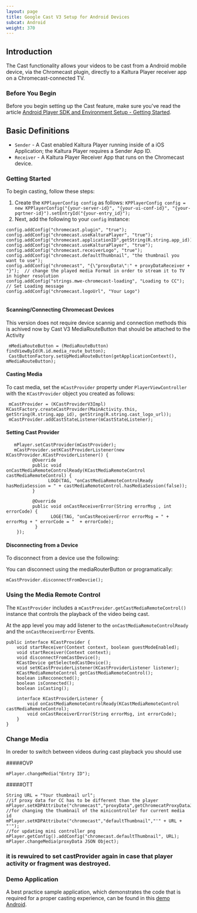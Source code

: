 ```yaml
---
layout: page
title: Google Cast V3 Setup for Android Devices
subcat: Android
weight: 370
---
```


## Introduction

The Cast functionality allows your videos to be cast from a Android mobile device, via the Chromecast plugin, directly to a Kaltura Player receiver app on a Chromecast-connected TV.

### Before You Begin  

Before you begin setting up the Cast feature, make sure you've read the article [Android Player SDK and Environment Setup - Getting Started](https://vpaas.kaltura.com/documentation/Mobile-Video-Player-SDKs/Android-Getting-Started.html).

## Basic Definitions

* `Sender` - A Cast enabled Kaltura Player running inside of a iOS Application; the Kaltura Player requires a Sender App ID.
* `Receiver` - A Kaltura Player Receiver App that runs on the Chromecast device.


### Getting Started  

To begin casting, follow these steps:

1. Create the `KPPlayerConfig config` as follows:
        ```
        KPPlayerConfig config = new KPPlayerConfig("{your-server-id}", "{your-ui-conf-id}", "{your-pqrtner-id}").setEntryId("{your-entry_id}");
        ```
2. Next, add the following to your `config` instance:

```
config.addConfig("chromecast.plugin", "true");
config.addConfig("chromecast.useKalturaPlayer", "true"); 
config.addConfig("chromecast.applicationID",getString(R.string.app_id));
config.addConfig("chromecast.useKalturaPlayer", "true");
config.addConfig("chromecast.receiverLogo", "true");
config.addConfig("chromecast.defaultThumbnail", "the thumbnail you want to use");
config.addConfig("chromecast", "{\"proxyData\":" + proxyDataReceiver + "}");  // change the played media Format in order to stream it to TV in higher resolution
config.addConfig("strings.mwe-chromecast-loading", "Loading to CC");  // Set Loading message
config.addConfig("chromecast.logoUrl", "Your Logo")
            
```

#### Scanning/Connecting Chromecast Devices  

This version does not require device scannig and connection methods this is achived now by Cast V3 MediaRouteButton that should be attached to the Activity

```
 mMediaRouteButton = (MediaRouteButton) findViewById(R.id.media_route_button);
 CastButtonFactory.setUpMediaRouteButton(getApplicationContext(), mMediaRouteButton);
```
    


#### Casting Media

To cast media, set the `mCastProvider` property under `PlayerViewController` with the `KCastProvider` object you created as follows:

```
 mCastProvider = (KCastProviderV3Impl) KCastFactory.createCastProvider(MainActivity.this, getString(R.string.app_id), getString(R.string.cast_logo_url));
 mCastProvider.addCastStateListener(mCastStateListener);

```

#### Setting Cast Provider

```
   mPlayer.setCastProvider(mCastProvider);
   mCastProvider.setKCastProviderListener(new KCastProvider.KCastProviderListener() {
          @Override
          public void onCastMediaRemoteControlReady(KCastMediaRemoteControl castMediaRemoteControl) {
                LOGD(TAG, "onCastMediaRemoteControlReady hasMediaSession = " + castMediaRemoteControl.hasMediaSession(false));
          }

          @Override
          public void onCastReceiverError(String errorMsg , int errorCode) {
                 LOGE(TAG, "onCastReceiverError errorMsg = " + errorMsg + " errorCode = "  + errorCode);
           }
    });
```

#### Disconnecting from a Device

To disconnect from a device use the following:

You can disconnect using the mediaRouterButton or programatically:

```
mCastProvider.disconnectFromDevcie();
```

### Using the Media Remote Control  

The `KCastProvider` includes a `mCastProvider.getCastMediaRemoteControl()` instance that controls the playback of the video being cast.

At the app level you may add listener to the 
`onCastMediaRemoteControlReady`
and the `onCastReceiverError` Events.

```
public interface KCastProvider {
    void startReceiver(Context context, boolean guestModeEnabled);
    void startReceiver(Context context);
    void disconnectFromCastDevice();
    KCastDevice getSelectedCastDevice();
    void setKCastProviderListener(KCastProviderListener listener);
    KCastMediaRemoteControl getCastMediaRemoteControl();
    boolean isRecconected();
    boolean isConnected();
    boolean isCasting();

    interface KCastProviderListener {
        void onCastMediaRemoteControlReady(KCastMediaRemoteControl castMediaRemoteControl);
        void onCastReceiverError(String errorMsg, int errorCode);
    }
}

```

### Change Media

In oreder to switch between videos during cast playback you should use 

#####OVP
```
mPlayer.changeMedia("Entry ID");
```

#####OTT

```
String URL = "Your thumbnail url";
//if proxy data for CC has to be different than the player
mPlayer.setKDPAttribute("chromecast","proxyData",getChromecatProxyDataJson(entryID));
//for changing the thumbnail of the minicontroller for current media id 
mPlayer.setKDPAttribute("chromecast","defaultThumbnail","'" + URL + "'");  
//for updating mini controller png
mPlayer.getConfig().addConfig("chromecast.defaultThumbnail", URL);
mPlayer.changeMedia(proxyData JSON Object);
```

### it is rewuired to set castProvider again in case that player activity or fragment was destroyed.
### Demo Application  

A best practice sample application, which demonstrates the code that is required for a proper casting experience, can be found in this 
[demo Android](https://github.com/kaltura/player-sdk-native-android/tree/develop/KalturaDemos/CCPlayerDemo). 

